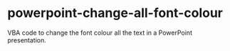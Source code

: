 # powerpoint-change-all-font-colour
VBA code to change the font colour all the text in a PowerPoint presentation.
